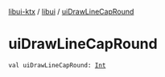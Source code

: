 [libui-ktx](../index.md) / [libui](index.md) / [uiDrawLineCapRound](./ui-draw-line-cap-round.md)

# uiDrawLineCapRound

`val uiDrawLineCapRound: `[`Int`](https://kotlinlang.org/api/latest/jvm/stdlib/kotlin/-int/index.html)